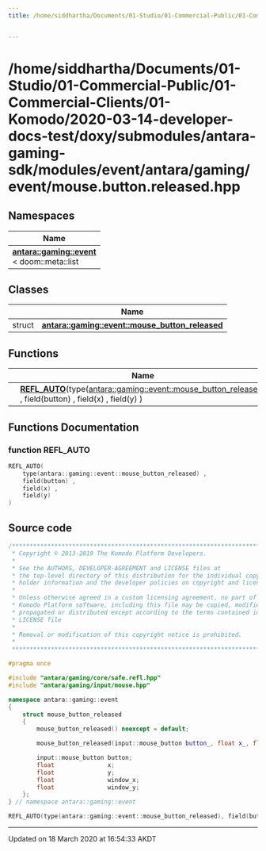 ```yaml
---
title: /home/siddhartha/Documents/01-Studio/01-Commercial-Public/01-Commercial-Clients/01-Komodo/2020-03-14-developer-docs-test/doxy/submodules/antara-gaming-sdk/modules/event/antara/gaming/event/mouse.button.released.hpp


---
```


# /home/siddhartha/Documents/01-Studio/01-Commercial-Public/01-Commercial-Clients/01-Komodo/2020-03-14-developer-docs-test/doxy/submodules/antara-gaming-sdk/modules/event/antara/gaming/event/mouse.button.released.hpp







## Namespaces

| Name           |
| -------------- |
| **[antara::gaming::event](Namespaces/namespaceantara_1_1gaming_1_1event.md)** <br>< doom::meta::list  |

## Classes

|                | Name           |
| -------------- | -------------- |
| struct | **[antara::gaming::event::mouse_button_released](Classes/structantara_1_1gaming_1_1event_1_1mouse__button__released.md)**  |


## Functions

|                | Name           |
| -------------- | -------------- |
|  | **[REFL_AUTO](Files/mouse_8button_8released_8hpp.md#function-refl_auto)**(type([antara::gaming::event::mouse_button_released](Classes/structantara_1_1gaming_1_1event_1_1mouse__button__released.md)) , field(button) , field(x) , field(y) )  |







## Functions Documentation

### function REFL_AUTO

```cpp
REFL_AUTO(
    type(antara::gaming::event::mouse_button_released) ,
    field(button) ,
    field(x) ,
    field(y) 
)
```
































## Source code

```cpp
/******************************************************************************
 * Copyright © 2013-2019 The Komodo Platform Developers.                      *
 *                                                                            *
 * See the AUTHORS, DEVELOPER-AGREEMENT and LICENSE files at                  *
 * the top-level directory of this distribution for the individual copyright  *
 * holder information and the developer policies on copyright and licensing.  *
 *                                                                            *
 * Unless otherwise agreed in a custom licensing agreement, no part of the    *
 * Komodo Platform software, including this file may be copied, modified,     *
 * propagated or distributed except according to the terms contained in the   *
 * LICENSE file                                                               *
 *                                                                            *
 * Removal or modification of this copyright notice is prohibited.            *
 *                                                                            *
 ******************************************************************************/

#pragma once

#include "antara/gaming/core/safe.refl.hpp" 
#include "antara/gaming/input/mouse.hpp"    

namespace antara::gaming::event
{
    struct mouse_button_released
    {
        mouse_button_released() noexcept = default;

        mouse_button_released(input::mouse_button button_, float x_, float y_, float window_x_, float window_y_) noexcept;

        input::mouse_button button;
        float               x;
        float               y;
        float               window_x;
        float               window_y;
    };
} // namespace antara::gaming::event

REFL_AUTO(type(antara::gaming::event::mouse_button_released), field(button), field(x), field(y));
```


-------------------------------

Updated on 18 March 2020 at 16:54:33 AKDT

